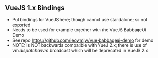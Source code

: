 ## VueJS 1.x Bindings

- Put bindings for VueJS here; though cannot use standalone; so not exported
- Needs to be used for example together with the VueJS BabbageUI Demo
- See repo https://github.com/leowmjw/vue-babbageui-demo for demo
- NOTE: Is NOT backwards compatible with VueJ 2.x; there is use of vm.$dispatch an vm.$broadcast which will be deprecated in VueJS 2.x
